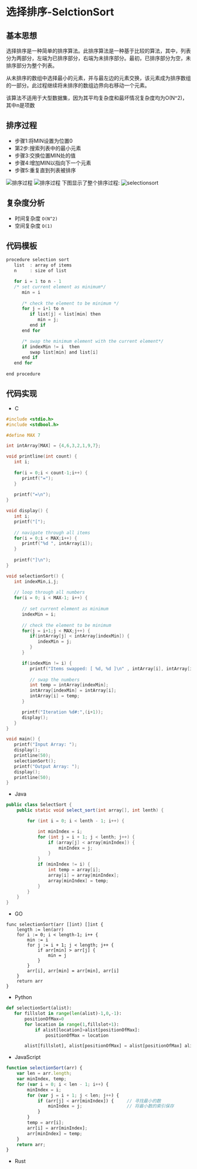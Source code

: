 # 选择排序-SelctionSort

## 基本思想
选择排序是一种简单的排序算法。此排序算法是一种基于比较的算法，其中，列表分为两部分，左端为已排序部分，右端为未排序部分。最初，已排序部分为空，未排序部分为整个列表。

从未排序的数组中选择最小的元素，并与最左边的元素交换，该元素成为排序数组的一部分。此过程继续将未排序的数组边界向右移动一个元素。

该算法不适用于大型数据集，因为其平均复杂度和最坏情况复杂度均为O(N^2)，其中n是项数

## 排序过程
- 步骤1:将MIN设置为位置0
- 第2步:搜索列表中的最小元素
- 步骤3:交换位置MIN处的值
- 步骤4:增加MIN以指向下一个元素
- 步骤5:重复直到列表被排序

![排序过程](../images/selectSort.png)
![排序过程](../images/selection-short.png)
下图显示了整个排序过程:
![selectionsort](../images/selectionsortnew.png)

## 复杂度分析
- 时间复杂度    `O(N^2)`
- 空间复杂度    `O(1)`

## 代码模板
```c
procedure selection sort 
   list  : array of items
   n     : size of list

   for i = 1 to n - 1
   /* set current element as minimum*/
      min = i    
  
      /* check the element to be minimum */
      for j = i+1 to n 
         if list[j] < list[min] then
            min = j;
         end if
      end for

      /* swap the minimum element with the current element*/
      if indexMin != i  then
         swap list[min] and list[i]
      end if
   end for
	
end procedure
```
## 代码实现
* C
```c
#include <stdio.h>
#include <stdbool.h>

#define MAX 7

int intArray[MAX] = {4,6,3,2,1,9,7};

void printline(int count) {
   int i;
	
   for(i = 0;i < count-1;i++) {
      printf("=");
   }
	
   printf("=\n");
}

void display() {
   int i;
   printf("[");
	
   // navigate through all items 
   for(i = 0;i < MAX;i++) {
      printf("%d ", intArray[i]);
   }
	
   printf("]\n");
}

void selectionSort() {
   int indexMin,i,j;
	
   // loop through all numbers 
   for(i = 0; i < MAX-1; i++) { 
	
      // set current element as minimum 
      indexMin = i;
		
      // check the element to be minimum 
      for(j = i+1;j < MAX;j++) {
         if(intArray[j] < intArray[indexMin]) {
            indexMin = j;
         }
      }

      if(indexMin != i) {
         printf("Items swapped: [ %d, %d ]\n" , intArray[i], intArray[indexMin]); 
			
         // swap the numbers 
         int temp = intArray[indexMin];
         intArray[indexMin] = intArray[i];
         intArray[i] = temp;
      }          

      printf("Iteration %d#:",(i+1));
      display();
   }
}  

void main() {
   printf("Input Array: ");
   display();
   printline(50);
   selectionSort();
   printf("Output Array: ");
   display();
   printline(50);
}
```
* Java
```java
public class SelectSort {
	public static void select_sort(int array[], int lenth) {

		for (int i = 0; i < lenth - 1; i++) {

			int minIndex = i;
			for (int j = i + 1; j < lenth; j++) {
				if (array[j] < array[minIndex]) {
					minIndex = j;
				}
			}
			if (minIndex != i) {
				int temp = array[i];
				array[i] = array[minIndex];
				array[minIndex] = temp;
			}
		}
	}
}

```
* GO
```golang
func selectionSort(arr []int) []int {
    length := len(arr)
    for i := 0; i < length-1; i++ {
        min := i
        for j := i + 1; j < length; j++ {
            if arr[min] > arr[j] {
                min = j
            }
        }
        arr[i], arr[min] = arr[min], arr[i]
    }
    return arr
}
```
* Python
```python
def selectionSort(alist):
   for fillslot in range(len(alist)-1,0,-1):
       positionOfMax=0
       for location in range(1,fillslot+1):
           if alist[location]>alist[positionOfMax]:
               positionOfMax = location

       alist[fillslot], alist[positionOfMax] = alist[positionOfMax] alist[fillslot]
```
* JavaScript
```javascript
function selectionSort(arr) {
    var len = arr.length;
    var minIndex, temp;
    for (var i = 0; i < len - 1; i++) {
        minIndex = i;
        for (var j = i + 1; j < len; j++) {
            if (arr[j] < arr[minIndex]) {     // 寻找最小的数
                minIndex = j;                 // 将最小数的索引保存
            }
        }
        temp = arr[i];
        arr[i] = arr[minIndex];
        arr[minIndex] = temp;
    }
    return arr;
}
```
* Rust
```rust
```